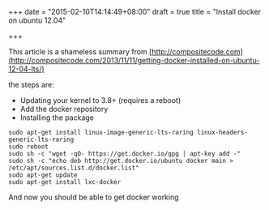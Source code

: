+++
date = "2015-02-10T14:14:49+08:00"
draft = true
title = "Install docker on ubuntu 12.04"

+++

This article is a shameless summary from [http://compositecode.com](http://compositecode.com/2013/11/11/getting-docker-installed-on-ubuntu-12-04-lts/)

the steps are:

  * Updating your kernel to 3.8+ (requires a reboot)
  * Add the docker repository
  * Installing the package 

```
sudo apt-get install linux-image-generic-lts-raring linux-headers-generic-lts-raring
sudo reboot
sudo sh -c "wget -qO- https://get.docker.io/gpg | apt-key add -"
sudo sh -c "echo deb http://get.docker.io/ubuntu docker main > /etc/apt/sources.list.d/docker.list"
sudo apt-get update
sudo apt-get install lxc-docker
```

And now you should be able to get docker working
